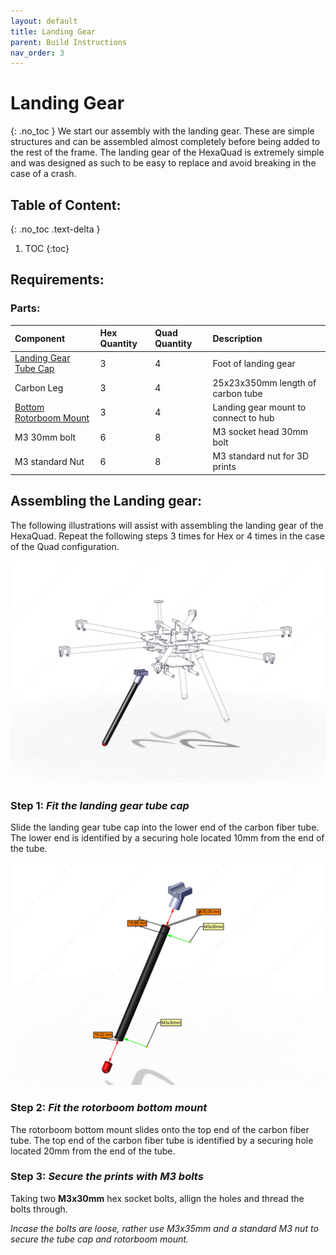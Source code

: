 ```yaml
---
layout: default
title: Landing Gear
parent: Build Instructions
nav_order: 3
---
```


# Landing Gear
{: .no_toc }
We start our assembly with the landing gear. These are simple structures and can be assembled almost completely before being added to the rest of the frame. The landing gear of the HexaQuad is extremely simple and was designed as such to be easy to replace and avoid breaking in the case of a crash.

## Table of Content:
{: .no_toc .text-delta }

1. TOC
{:toc}

## Requirements: 

### Parts:

| Component              | Hex Quantity | Quad Quantity | Description                          |
|:------------------------|:--------------|:---------------|:--------------------------------------|
| [Landing Gear Tube Cap](https://github.com/landrs-toolkit/LANDRs-Science-Drone/tree/main/Design/MechanicalDesign/LandingGear)               | 3            | 4             | Foot of landing gear                 |
| Carbon Leg             | 3            | 4             | 25x23x350mm length of carbon tube    |
| [Bottom Rotorboom Mount](https://github.com/landrs-toolkit/LANDRs-Science-Drone/tree/main/Design/MechanicalDesign/RotorBoomMounts/NutInsert) | 3            | 4             | Landing gear mount to connect to hub |
| M3 30mm bolt           | 6            | 8             | M3 socket head 30mm bolt             |
| M3 standard Nut        | 6            | 8             | M3 standard nut for 3D prints        |


## Assembling the Landing gear:

The following illustrations will assist with assembling the landing gear of the HexaQuad. Repeat the following steps 3 times for Hex or 4 times in the case of the Quad configuration.

<img alt="CFTube" src="../../Images/BuildInstructions/LandingGear/View2TechDrawing.jpg" width=600>

### Step 1: *Fit the landing gear tube cap*

Slide the landing gear tube cap into the lower end of the carbon fiber tube. The lower end is identified by a securing hole located 10mm from the end of the tube.

<img alt="CFTube" src="../../Images/BuildInstructions/LandingGear/LGExploded.jpg" width=600>


### Step 2: *Fit the rotorboom bottom mount*

The rotorboom bottom mount slides onto the top end of the carbon fiber tube. The top end of the carbon fiber tube is identified by a securing hole located 20mm from the end of the tube.

### Step 3: *Secure the prints with M3 bolts*

Taking two **M3x30mm** hex socket bolts, allign the holes and thread the bolts through. 

*Incase the bolts are loose, rather use M3x35mm and a standard M3 nut to secure the tube cap and rotorboom mount.*


